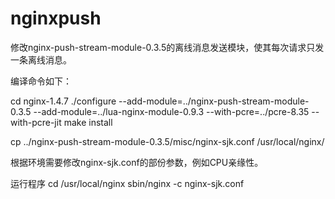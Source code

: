 nginxpush
=========

修改nginx-push-stream-module-0.3.5的离线消息发送模块，使其每次请求只发一条离线消息。


编译命令如下：

cd nginx-1.4.7
./configure --add-module=../nginx-push-stream-module-0.3.5 --add-module=../lua-nginx-module-0.9.3 --with-pcre=../pcre-8.35 --with-pcre-jit
make install

cp ../nginx-push-stream-module-0.3.5/misc/nginx-sjk.conf /usr/local/nginx/

根据环境需要修改nginx-sjk.conf的部份参数，例如CPU亲缘性。

运行程序
cd /usr/local/nginx
sbin/nginx -c nginx-sjk.conf

